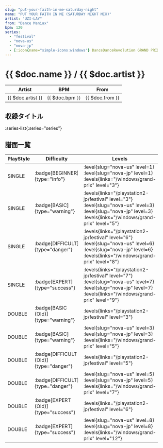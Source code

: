 ```yaml
---
slug: "put-your-faith-in-me-saturday-night"
name: "PUT YOUR FAITH IN ME (SATURDAY NIGHT MIX)"
artist: "UZI-LAY"
from: "Dance Maniax"
bpm: 120
series:
  - "festival"
  - "nova-us"
  - "nova-jp"
  - [:icon{name="simple-icons:windows"} DanceDanceRevolution GRAND PRIX](/windows/grand-prix)
---
```


# {{ $doc.name }} / {{ $doc.artist }}

|Artist|BPM|From|
|------|---|----|
|{{ $doc.artist }}|{{ $doc.bpm }}|{{ $doc.from }}|

## 収録タイトル

:series-list{:series="series"}

## 譜面一覧

|PlayStyle|Difficulty|Levels|Notes|Movie|
|---------|----------|------|-----|-----|
|SINGLE| :badge[BEGINNER]{type="info"}|<div class="field is-grouped is-grouped-multiline"> :level{slug="nova-us" level=1} :level{slug="nova-jp" level=1}  :levels{links="/windows/grand-prix" level="3"}</div>|78/0||
|SINGLE| :badge[BASIC]{type="warning"}|<div class="field is-grouped is-grouped-multiline"> :levels{links="/playstation2-jp/festival" level="3"} :level{slug="nova-us" level=3} :level{slug="nova-jp" level=3}  :levels{links="/windows/grand-prix" level="5"}</div>|132/6||
|SINGLE| :badge[DIFFICULT]{type="danger"}|<div class="field is-grouped is-grouped-multiline"> :levels{links="/playstation2-jp/festival" level="6"} :level{slug="nova-us" level=6} :level{slug="nova-jp" level=6}  :levels{links="/windows/grand-prix" level="8"}</div>|210/11||
|SINGLE| :badge[EXPERT]{type="success"}|<div class="field is-grouped is-grouped-multiline"> :levels{links="/playstation2-jp/festival" level="7"} :level{slug="nova-us" level=7} :level{slug="nova-jp" level=7}  :levels{links="/windows/grand-prix" level="9"}</div>|252/12||
|DOUBLE| :badge[BASIC (Old)]{type="warning"}|<div class="field is-grouped is-grouped-multiline"> :levels{links="/playstation2-jp/festival" level="3"}</div>|111/13||
|DOUBLE| :badge[BASIC]{type="warning"}|<div class="field is-grouped is-grouped-multiline"> :level{slug="nova-us" level=3} :level{slug="nova-jp" level=3}  :levels{links="/windows/grand-prix" level="5"}</div>|123/4||
|DOUBLE| :badge[DIFFICULT (Old)]{type="danger"}|<div class="field is-grouped is-grouped-multiline"> :levels{links="/playstation2-jp/festival" level="5"}</div>|141/15||
|DOUBLE| :badge[DIFFICULT]{type="danger"}|<div class="field is-grouped is-grouped-multiline"> :level{slug="nova-us" level=5} :level{slug="nova-jp" level=5}  :levels{links="/windows/grand-prix" level="7"}</div>|199/3||
|DOUBLE| :badge[EXPERT (Old)]{type="success"}|<div class="field is-grouped is-grouped-multiline"> :levels{links="/playstation2-jp/festival" level="6"}</div>|175/12||
|DOUBLE| :badge[EXPERT]{type="success"}|<div class="field is-grouped is-grouped-multiline"> :level{slug="nova-us" level=8} :level{slug="nova-jp" level=8}  :levels{links="/windows/grand-prix" level="12"}</div>|281/4||
